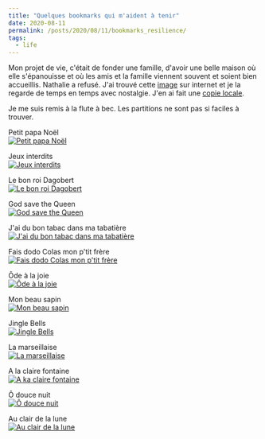 ```yaml
---
title: "Quelques bookmarks qui m'aident à tenir"
date: 2020-08-11
permalink: /posts/2020/08/11/bookmarks_resilience/
tags:
  - life
---
```

Mon projet de vie, c'était de fonder une famille, d'avoir une belle maison où elle s'épanouisse et où les amis et la famille viennent souvent et soient bien accueillis.
Nathalie a refusé. J'ai trouvé cette [image](https://raw.githubusercontent.com/detain/svg-logos/780f25886640cef088af994181646db2f6b1a3f8/svg/the-simpsons-5.svg) sur internet et je la regarde de temps en temps avec nostalgie. J'en ai fait une [copie locale](/images/the-simpsons-5.svg).

Je me suis remis à la flute à bec. Les partitions ne sont pas si faciles à trouver.

Petit papa Noël  
[![Petit papa Noël](/images/flute-petit-papa-noel.webp)](https://www.apprendrelaflute.com/petit-papa-noel-a-la-flute-a-bec)

Jeux interdits  
[![Jeux interdits](/images/flute-jeux-interdits.webp)](https://www.apprendrelaflute.com/melodia-musique-du-film-jeux-interdits-flute-a-bec)

Le bon roi Dagobert  
[![Le bon roi Dagobert](/images/flute-roi-dagobert.webp)](https://www.apprendrelaflute.com/le-bon-roi-dagobert-a-la-flute-a-bec)

God save the Queen  
[![God save the Queen](/images/flute-god-save-the-queen.webp)](https://www.apprendrelaflute.com/god-save-the-queen-a-la-flute-a-bec)

J'ai du bon tabac dans ma tabatière  
[![J'ai du bon tabac dans ma tabatière](/images/flute-du-bon-tabac.webp)](https://www.apprendrelaflute.com/j-ai-du-bon-tabac-dans-ma-tabatiere)

Fais dodo Colas mon p'tit frère  
[![Fais dodo Colas mon p'tit frère](/images/flute-colas-mon-ptit-frere.webp)](https://www.apprendrelaflute.com/fais-dodo-colas-mon-p-tit-frere)

Ôde à la joie  
[![Ôde à la joie](/images/flute-ode-a-la-joie.webp)](https://www.apprendrelaflute.com/lecon-6-ode-a-la-joie)

Mon beau sapin  
[![Mon beau sapin](/images/flute-mon-beau-sapin.webp)](https://www.apprendrelaflute.com/mon-beau-sapin-a-la-flute-a-bec)

Jingle Bells  
[![Jingle Bells](/images/flute-jingle-bells.webp)](https://www.apprendrelaflute.com/jingle-bells-a-la-flute-a-bec)

La marseillaise  
[![La marseillaise](/images/flute-marseillaise.webp)](https://www.apprendrelaflute.com/la-marseillaise-a-la-flute-a-bec)

A la claire fontaine  
[![A ka claire fontaine](/images/flute-claire-fontaine.webp)](https://www.apprendrelaflute.com/a-la-claire-fontaine-a-la-flute-a-bec)

Ô douce nuit  
[![Ô douce nuit](/images/flute-o-douce-nuit.webp)](https://www.apprendrelaflute.com/o-douce-nuit-a-la-flute-a-bec)

Au clair de la lune  
[![Au clair de la lune](/images/flute-au-clair-de-la-lune.webp)](https://www.apprendrelaflute.com/lecon-2-au-clair-de-la-lune)
